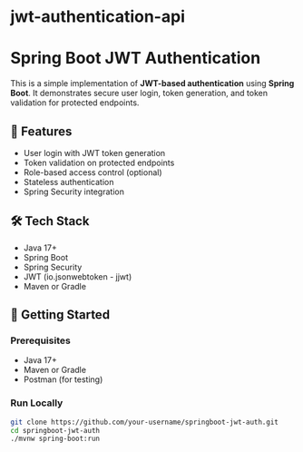 # jwt-authentication-api

# Spring Boot JWT Authentication

This is a simple implementation of **JWT-based authentication** using **Spring Boot**. It demonstrates secure user login, token generation, and token validation for protected endpoints.

## 🔐 Features

- User login with JWT token generation
- Token validation on protected endpoints
- Role-based access control (optional)
- Stateless authentication
- Spring Security integration

## 🛠️ Tech Stack

- Java 17+
- Spring Boot
- Spring Security
- JWT (io.jsonwebtoken - jjwt)
- Maven or Gradle

## 🚀 Getting Started

### Prerequisites
- Java 17+
- Maven or Gradle
- Postman (for testing)

### Run Locally

```bash
git clone https://github.com/your-username/springboot-jwt-auth.git
cd springboot-jwt-auth
./mvnw spring-boot:run
